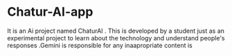 # Chatur-AI-app
It is an Ai project named ChaturAI . This is developed by a student just as an experimental project to learn about the technology and understand people's responses .Gemini is responsible for  any inaapropriate content is 
